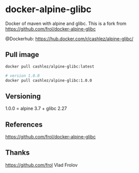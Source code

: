 # docker-alpine-glibc
Docker of maven with alpine and glibc.
This is a fork from https://github.com/frol/docker-alpine-glibc

@Dockerhub: https://hub.docker.com/r/cashlez/alpine-glibc/

## Pull image

``` bash
docker pull cashlez/alpine-glibc:latest

# version 1.0.0
docker pull cashlez/alpine-glibc:1.0.0
```

## Versioning
1.0.0 = alpine 3.7 + glibc 2.27

## References
https://github.com/frol/docker-alpine-glibc

## Thanks
https://github.com/frol Vlad Frolov
